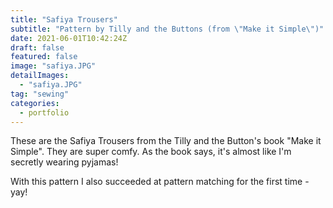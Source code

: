 ```yaml
---
title: "Safiya Trousers"
subtitle: "Pattern by Tilly and the Buttons (from \"Make it Simple\")"
date: 2021-06-01T10:42:24Z
draft: false
featured: false
image: "safiya.JPG"
detailImages:
  - "safiya.JPG"
tag: "sewing"
categories:
  - portfolio
---
```


These are the Safiya Trousers from the Tilly and the Button's book "Make it Simple". They are super comfy. As the book says, it's almost like I'm secretly wearing pyjamas! 

With this pattern I also succeeded at pattern matching for the first time - yay!
